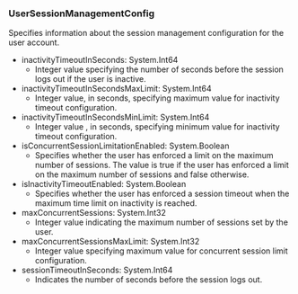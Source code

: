### UserSessionManagementConfig
Specifies information about the session management configuration for the user account.

- inactivityTimeoutInSeconds: System.Int64
  - Integer value specifying the number of seconds before the session logs out if the user is inactive.
- inactivityTimeoutInSecondsMaxLimit: System.Int64
  - Integer value, in seconds, specifying maximum value for inactivity timeout configuration.
- inactivityTimeoutInSecondsMinLimit: System.Int64
  - Integer value , in seconds, specifying minimum value for inactivity timeout configuration.
- isConcurrentSessionLimitationEnabled: System.Boolean
  - Specifies whether the user has enforced a limit on the maximum number of sessions. The value is true if the user has enforced a limit on the maximum number of sessions and false otherwise.
- isInactivityTimeoutEnabled: System.Boolean
  - Specifies whether the user has enforced a session timeout when the maximum time limit on inactivity is reached.
- maxConcurrentSessions: System.Int32
  - Integer value indicating the maximum number of sessions set by the user.
- maxConcurrentSessionsMaxLimit: System.Int32
  - Integer value specifying maximum value for concurrent session limit configuration.
- sessionTimeoutInSeconds: System.Int64
  - Indicates the number of seconds before the session logs out.
